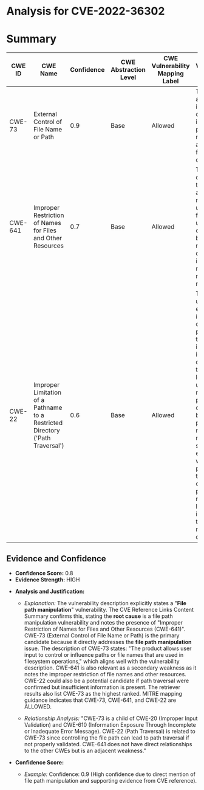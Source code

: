 # Analysis for CVE-2022-36302

# Summary
| CWE ID | CWE Name | Confidence | CWE Abstraction Level | CWE Vulnerability Mapping Label | CWE-Vulnerability Mapping Notes |
|---|---|---|---|---|---|
| CWE-73 | External Control of File Name or Path | 0.9 | Base | Allowed | The product allows user input to control or influence paths or file names that are used in filesystem operations. |
| CWE-641 | Improper Restriction of Names for Files and Other Resources | 0.7 | Base | Allowed | The product constructs the name of a file or other resource using input from an upstream component, but it does not restrict or incorrectly restricts the resulting name. |
| CWE-22 | Improper Limitation of a Pathname to a Restricted Directory ('Path Traversal') | 0.6 | Base | Allowed | The product uses external input to construct a pathname that is intended to identify a file or directory that is located underneath a restricted parent directory, but the product does not properly neutralize special elements within the pathname that can cause the pathname to resolve to a location that is outside of the restricted directory. |

## Evidence and Confidence

*   **Confidence Score:** 0.8
*   **Evidence Strength:** HIGH

- **Analysis and Justification:**  
  - *Explanation:* The vulnerability description explicitly states a "**File path manipulation**" vulnerability. The CVE Reference Links Content Summary confirms this, stating the **root cause** is a file path manipulation vulnerability and notes the presence of "Improper Restriction of Names for Files and Other Resources (CWE-641)". CWE-73 (External Control of File Name or Path) is the primary candidate because it directly addresses the **file path manipulation** issue. The description of CWE-73 states: "The product allows user input to control or influence paths or file names that are used in filesystem operations," which aligns well with the vulnerability description. CWE-641 is also relevant as a secondary weakness as it notes the improper restriction of file names and other resources. CWE-22 could also be a potential candidate if path traversal were confirmed but insufficient information is present. The retriever results also list CWE-73 as the highest ranked. MITRE mapping guidance indicates that CWE-73, CWE-641, and CWE-22 are ALLOWED.

  - *Relationship Analysis:* "CWE-73 is a child of CWE-20 (Improper Input Validation) and CWE-610 (Information Exposure Through Incomplete or Inadequate Error Message). CWE-22 (Path Traversal) is related to CWE-73 since controlling the file path can lead to path traversal if not properly validated. CWE-641 does not have direct relationships to the other CWEs but is an adjacent weakness."

- **Confidence Score:**  
  - *Example:* Confidence: 0.9 (High confidence due to direct mention of file path manipulation and supporting evidence from CVE reference).